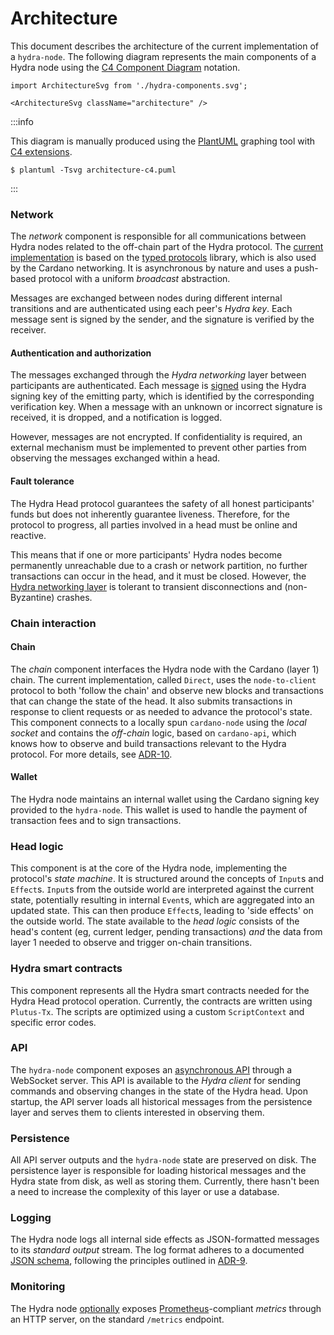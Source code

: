 # Architecture

This document describes the architecture of the current implementation
of a `hydra-node`. The following diagram represents the main
components of a Hydra node using the [C4 Component
Diagram](https://c4model.com/#ComponentDiagram) notation.

```mdx-code-block
import ArchitectureSvg from './hydra-components.svg';

<ArchitectureSvg className="architecture" />
```

:::info

This diagram is manually produced using the [PlantUML](https://plantuml.com) graphing tool with [C4 extensions](https://github.com/plantuml-stdlib/C4-PlantUML).

```
$ plantuml -Tsvg architecture-c4.puml
```

:::

### Network

The _network_ component is responsible for all communications between Hydra nodes related to the off-chain part of the Hydra protocol. The [current implementation](./networking) is based on the [typed protocols](https://github.com/input-output-hk/typed-protocols) library, which is also used by the Cardano networking. It is asynchronous by nature and uses a push-based protocol with a uniform _broadcast_ abstraction.

Messages are exchanged between nodes during different internal transitions and are authenticated using each peer's _Hydra key_. Each message sent is signed by the sender, and the signature is verified by the receiver.

#### Authentication and authorization

The messages exchanged through the _Hydra networking_ layer between participants are authenticated. Each message is [signed](https://github.com/input-output-hk/hydra/issues/727) using the Hydra signing key of the emitting party, which is identified by the corresponding verification key. When a message with an unknown or incorrect signature is received, it is dropped, and a notification is logged.

However, messages are not encrypted. If confidentiality is required, an external mechanism must be implemented to prevent other parties from observing the messages exchanged within a head.

#### Fault tolerance

The Hydra Head protocol guarantees the safety of all honest participants' funds but does not inherently guarantee liveness. Therefore, for the protocol to progress, all parties involved in a head must be online and reactive.

This means that if one or more participants' Hydra nodes become permanently unreachable due to a crash or network partition, no further transactions can occur in the head, and it must be closed. However, the [Hydra networking layer](https://hydra.family/head-protocol/unstable/haddock/hydra-node/Hydra-Node-Network.html) is tolerant to transient disconnections and (non-Byzantine) crashes.

### Chain interaction

#### Chain

The _chain_ component interfaces the Hydra node with the Cardano (layer 1) chain. The current implementation, called `Direct`, uses the `node-to-client` protocol to both 'follow the chain' and observe new blocks and transactions that can change the state of the head. It also submits transactions in response to client requests or as needed to advance the protocol's state. This component connects to a locally spun `cardano-node` using the _local socket_ and contains the _off-chain_ logic, based on `cardano-api`, which knows how to observe and build transactions relevant to the Hydra protocol. For more details, see [ADR-10](/adr/10).

#### Wallet

The Hydra node maintains an internal wallet using the Cardano signing key provided to the `hydra-node`. This wallet is used to handle the payment of transaction fees and to sign transactions.

### Head logic

This component is at the core of the Hydra node, implementing the protocol's _state machine_. It is structured around the concepts of `Input`s and `Effect`s. `Input`s from the outside world are interpreted against the current state, potentially resulting in internal `Event`s, which are aggregated into an updated state. This can then produce `Effect`s, leading to 'side effects' on the outside world. The state available to the _head logic_ consists of the head's content (eg, current ledger, pending transactions) _and_ the data from layer 1 needed to observe and trigger on-chain transitions.

### Hydra smart contracts

This component represents all the Hydra smart contracts needed for the Hydra Head protocol operation. Currently, the contracts are written using `Plutus-Tx`. The scripts are optimized using a custom `ScriptContext` and specific error codes.

### API

The `hydra-node` component exposes an [asynchronous API](/api-reference) through a WebSocket server. This API is available to the _Hydra client_ for sending commands and observing changes in the state of the Hydra head. Upon startup, the API server loads all historical messages from the persistence layer and serves them to clients interested in observing them.

### Persistence

All API server outputs and the `hydra-node` state are preserved on disk. The persistence layer is responsible for loading historical messages and the Hydra state from disk, as well as storing them. Currently, there hasn't been a need to increase the complexity of this layer or use a database.

### Logging

The Hydra node logs all internal side effects as JSON-formatted messages to its _standard output_ stream. The log format adheres to a documented [JSON schema](https://raw.githubusercontent.com/input-output-hk/hydra/master/hydra-node/json-schemas/logs.yaml), following the principles outlined in [ADR-9](/adr/9).

### Monitoring

The Hydra node [optionally](https://hydra.family/head-protocol/docs/getting-started/quickstart#hydra-node-options) exposes [Prometheus](https://prometheus.io/)-compliant _metrics_ through an HTTP server, on the standard `/metrics` endpoint.
